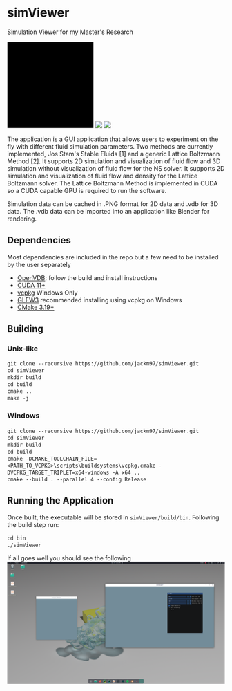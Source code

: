 # simViewer
Simulation Viewer for my Master's Research

<p float="center">
  <img src="./images/smoke2d.gif" height="200" />
  <img src="./images/water3d.gif" height="200" />
  <img src="./images/sound2d.gif" height="200" />
</p>

The application is a GUI application that allows users to experiment on the fly with different fluid simulation 
parameters. Two methods are currently implemented, Jos Stam's Stable Fluids [1] and a generic Lattice Boltzmann 
Method [2]. It supports 2D simulation and visualization of fluid 
flow and 3D simulation without visualization of fluid flow for the NS solver. It supports 2D simulation and visualization of 
fluid flow and density for the Lattice Boltzmann solver. The Lattice Boltzmann Method is implemented in CUDA so a 
CUDA capable GPU is required to run the software.

Simulation data can be cached in .PNG format for 2D data and .vdb for 3D data. The .vdb data can be imported into an 
application like Blender for rendering.

## Dependencies
Most dependencies are included in the repo but a few need to be installed by the user separately

- [OpenVDB](https://github.com/AcademySoftwareFoundation/openvdb): follow the build and install instructions
- [CUDA 11+](https://developer.nvidia.com/cuda-downloads)
- [vcpkg](https://github.com/microsoft/vcpkg) Windows Only
- [GLFW3](https://www.glfw.org/) recommended installing using vcpkg on Windows
- [CMake 3.19+](https://cmake.org/)

## Building

### Unix-like

```
git clone --recursive https://github.com/jackm97/simViewer.git
cd simViewer
mkdir build
cd build
cmake ..
make -j 
```

### Windows

```
git clone --recursive https://github.com/jackm97/simViewer.git
cd simViewer
mkdir build
cd build
cmake -DCMAKE_TOOLCHAIN_FILE=<PATH_TO_VCPKG>\scripts\buildsystems\vcpkg.cmake -DVCPKG_TARGET_TRIPLET=x64-windows -A x64 ..
cmake --build . --parallel 4 --config Release
```

## Running the Application
Once built, the executable will be stored in ```simViewer/build/bin```. Following the build step run:
```
cd bin
./simViewer
```

If all goes well you should see the following
![gui-screenshot](./images/simviewer_screenshot.png)

